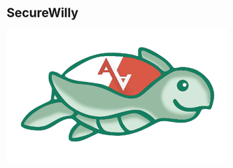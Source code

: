 # SecureWilly

![N|Solid](https://raw.githubusercontent.com/FaniD/SecureWilly/master/SecureWilly800px.png)
